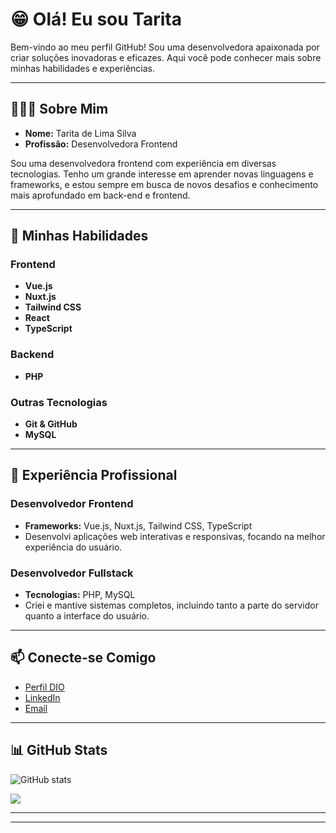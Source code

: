 # 😁 Olá! Eu sou Tarita

Bem-vindo ao meu perfil GitHub! Sou uma desenvolvedora apaixonada por criar soluções inovadoras e eficazes. Aqui você pode conhecer mais sobre minhas habilidades e experiências.

---

## 👩🏻‍💻 Sobre Mim

- **Nome:** Tarita de Lima Silva
- **Profissão:** Desenvolvedora Frontend

Sou uma desenvolvedora frontend com experiência em diversas tecnologias. Tenho um grande interesse em aprender novas linguagens e frameworks, e estou sempre em busca de novos desafios e conhecimento mais aprofundado em back-end e frontend.

---

## 🚀 Minhas Habilidades

### Frontend

- **Vue.js**
- **Nuxt.js**
- **Tailwind CSS**
- **React**
- **TypeScript**

### Backend

- **PHP**

### Outras Tecnologias

- **Git & GitHub**
- **MySQL**

---

## 💼 Experiência Profissional

### Desenvolvedor Frontend

- **Frameworks:** Vue.js, Nuxt.js, Tailwind CSS, TypeScript
- Desenvolvi aplicações web interativas e responsivas, focando na melhor experiência do usuário.

### Desenvolvedor Fullstack

- **Tecnologias:** PHP, MySQL
- Criei e mantive sistemas completos, incluindo tanto a parte do servidor quanto a interface do usuário.

---

## 📫 Conecte-se Comigo

- [Perfil DIO](https://www.dio.me/users/tarita36)
- [LinkedIn](https://www.linkedin.com/in/taritalima/)
- [Email](mailto:tarita36@hotmail.com)

---

## 📊 GitHub Stats

![GitHub stats](https://github-readme-stats.vercel.app/api?username=taritalima&show_icons=true&theme=radical)

![](https://github-readme-stats.vercel.app/api/top-langs/?username=taritalima&layout=compact&theme=radical)

---

---

